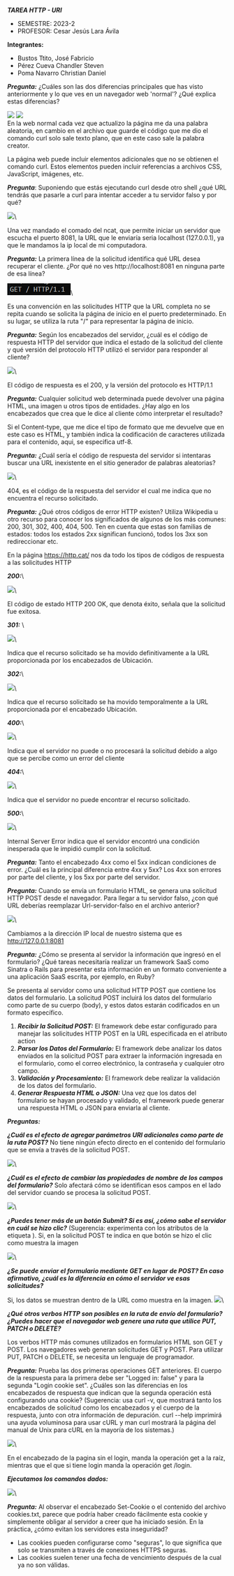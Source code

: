 ﻿***TAREA HTTP - URI***

- SEMESTRE: 2023-2
- PROFESOR: Cesar Jesús Lara Ávila

**Integrantes:**

- Bustos Ttito, José Fabricio
- Pérez Cueva Chandler Steven
- Poma Navarro Christian Daniel

***Pregunta:***
¿Cuáles son las dos diferencias principales que has visto anteriormente y lo que ves en un navegador web 'normal'? ¿Qué explica estas diferencias?

![](https://github.com/chandler-pc/Desarrollo-CC3S2/blob/main/Http-Uri/images/Aspose.Words.0ac7ce18-8902-4c35-af50-35507bcea07a.004.png)
![](https://github.com/chandler-pc/Desarrollo-CC3S2/blob/main/Http-Uri/images/Aspose.Words.0ac7ce18-8902-4c35-af50-35507bcea07a.005.png)\
En la web normal cada vez que actualizo la página me da una palabra aleatoria, en cambio en el archivo que guarde el código que me dio el comando curl solo sale texto plano, que en este caso sale la palabra creator.

La página web puede incluir elementos adicionales que no se obtienen el comando curl. Estos elementos pueden incluir referencias a archivos CSS, JavaScript, imágenes, etc.

***Pregunta***: 
Suponiendo que estás ejecutando curl desde otro shell ¿qué URL tendrás que pasarle a curl para intentar acceder a tu servidor falso y por qué?

![](https://github.com/chandler-pc/Desarrollo-CC3S2/blob/main/Http-Uri/images/Aspose.Words.0ac7ce18-8902-4c35-af50-35507bcea07a.007.png)\

Una vez mandado el comado del ncat, que permite iniciar un servidor que escucha el puerto 8081, la URL que le enviaría seria localhost (127.0.0.1), ya que le mandamos la ip local de mi computadora.

***Pregunta:*** 
La primera línea de la solicitud identifica qué URL desea recuperar el cliente. ¿Por qué no ves http://localhost:8081 en ninguna parte de esa línea?

![](https://github.com/chandler-pc/Desarrollo-CC3S2/blob/main/Http-Uri/images/Aspose.Words.0ac7ce18-8902-4c35-af50-35507bcea07a.008.png)\

Es una convención en las solicitudes HTTP que la URL completa no se repita cuando se solicita la página de inicio en el puerto predeterminado. En su lugar, se utiliza la ruta "/" para representar la página de inicio.

***Pregunta:*** 
Según los encabezados del servidor, ¿cuál es el código de respuesta HTTP del servidor que indica el estado de la solicitud del cliente y qué versión del protocolo HTTP utilizó el servidor para responder al cliente?

![](https://github.com/chandler-pc/Desarrollo-CC3S2/blob/main/Http-Uri/images/Aspose.Words.0ac7ce18-8902-4c35-af50-35507bcea07a.012.png)\

El código de respuesta es el 200, y la versión del protocolo es HTTP/1.1

***Pregunta:***
Cualquier solicitud web determinada puede devolver una página HTML, una imagen u otros tipos de entidades. ¿Hay algo en los encabezados que crea que le dice al cliente cómo interpretar el resultado?

Si el Content-type, que me dice el tipo de formato que me devuelve que en este caso es HTML, y también indica la codificación de caracteres utilizada para el contenido, aqui, se especifica utf-8.

***Pregunta:*** 
¿Cuál sería el código de respuesta del servidor si intentaras buscar una URL inexistente en el sitio generador de palabras aleatorias?

![](https://github.com/chandler-pc/Desarrollo-CC3S2/blob/main/Http-Uri/images/Aspose.Words.0ac7ce18-8902-4c35-af50-35507bcea07a.014.png)\

404, es el código de la respuesta del servidor el cual me indica que no encuentra el recurso solicitado.

***Pregunta:***
¿Qué otros códigos de error HTTP existen? Utiliza Wikipedia u otro recurso para conocer los significados de algunos de los más comunes: 200, 301, 302, 400, 404, 500. Ten en cuenta que estas son familias de estados: todos los estados 2xx significan funcionó, todos los 3xx son redireccionar etc.

En la página <https://http.cat/> nos da todo los tipos de códigos de respuesta a las solicitudes HTTP

***200:***\

![](https://github.com/chandler-pc/Desarrollo-CC3S2/blob/main/Http-Uri/images/Aspose.Words.0ac7ce18-8902-4c35-af50-35507bcea07a.015.png)\

El código de estado HTTP 200 OK, que denota éxito, señala que la solicitud fue exitosa.

***301:*** \

![](https://github.com/chandler-pc/Desarrollo-CC3S2/blob/main/Http-Uri/images/Aspose.Words.0ac7ce18-8902-4c35-af50-35507bcea07a.017.png)\

Indica que el recurso solicitado se ha movido definitivamente a la URL proporcionada por los encabezados de Ubicación.

***302:***\

![](https://github.com/chandler-pc/Desarrollo-CC3S2/blob/main/Http-Uri/images/Aspose.Words.0ac7ce18-8902-4c35-af50-35507bcea07a.018.png)\

Indica que el recurso solicitado se ha movido temporalmente a la URL proporcionada por el encabezado Ubicación.

***400:***\

![](https://github.com/chandler-pc/Desarrollo-CC3S2/blob/main/Http-Uri/images/Aspose.Words.0ac7ce18-8902-4c35-af50-35507bcea07a.019.png)\

Indica que el servidor no puede o no procesará la solicitud debido a algo que se percibe como un error del cliente

***404:***\

![](https://github.com/chandler-pc/Desarrollo-CC3S2/blob/main/Http-Uri/images/Aspose.Words.0ac7ce18-8902-4c35-af50-35507bcea07a.020.png)\

Indica que el servidor no puede encontrar el recurso solicitado.

***500:***\

![](https://github.com/chandler-pc/Desarrollo-CC3S2/blob/main/Http-Uri/images/Aspose.Words.0ac7ce18-8902-4c35-af50-35507bcea07a.021.png)\

Internal Server Error indica que el servidor encontró una condición inesperada que le impidió cumplir con la solicitud.

***Pregunta:***
Tanto el encabezado 4xx como el 5xx indican condiciones de error. ¿Cuál es la principal diferencia entre 4xx y 5xx?
Los 4xx son errores por parte del cliente, y los 5xx por parte del servidor.

***Pregunta:***
Cuando se envía un formulario HTML, se genera una solicitud HTTP POST desde el navegador. Para llegar a tu servidor falso, ¿con qué URL deberías reemplazar Url-servidor-falso en el archivo anterior?

![](https://github.com/chandler-pc/Desarrollo-CC3S2/blob/main/Http-Uri/images/Aspose.Words.0ac7ce18-8902-4c35-af50-35507bcea07a.022.png)\

Cambiamos a la dirección IP local de nuestro sistema que es <http://127.0.0.1:8081>

***Pregunta:***
¿Cómo se presenta al servidor la información que ingresó en el formulario? ¿Qué tareas necesitaría realizar un framework SaaS como Sinatra o Rails para presentar esta información en un formato conveniente a una aplicación SaaS escrita, por ejemplo, en Ruby?

Se presenta al servidor como una solicitud HTTP POST que contiene los datos del formulario. La solicitud POST incluirá los datos del formulario como parte de su cuerpo (body), y estos datos estarán codificados en un formato específico.

1. ***Recibir la Solicitud POST:*** El framework debe estar configurado para manejar las solicitudes HTTP POST en la URL especificada en el atributo action
1. ***Parsar los Datos del Formulario:*** El framework debe analizar los datos enviados en la solicitud POST para extraer la información ingresada en el formulario, como el correo electrónico, la contraseña y cualquier otro campo.
1. ***Validación y Procesamiento:*** El framework debe realizar la validación de los datos del formulario.
1. ***Generar Respuesta HTML o JSON:*** Una vez que los datos del formulario se hayan procesado y validado, el framework puede generar una respuesta HTML o JSON para enviarla al cliente.

***Preguntas:***

***¿Cuál es el efecto de agregar parámetros URI adicionales como parte de la ruta POST?***
No tiene ningún efecto directo en el contenido del formulario que se envía a través de la solicitud POST.

![](https://github.com/chandler-pc/Desarrollo-CC3S2/blob/main/Http-Uri/images/Aspose.Words.0ac7ce18-8902-4c35-af50-35507bcea07a.024.png)\


***¿Cuál es el efecto de cambiar las propiedades de nombre de los campos del formulario?***
Solo afectará cómo se identifican esos campos en el lado del servidor cuando se procesa la solicitud POST.

![](https://github.com/chandler-pc/Desarrollo-CC3S2/blob/main/Http-Uri/images/Aspose.Words.0ac7ce18-8902-4c35-af50-35507bcea07a.026.png)\

***¿Puedes tener más de un botón Submit? Si es así, ¿cómo sabe el servidor en cuál se hizo clic?*** (Sugerencia: experimenta con los atributos de la etiqueta <submit>).
Si, en la solicitud POST te indica en que botón se hizo el clic como muestra la imagen

![](https://github.com/chandler-pc/Desarrollo-CC3S2/blob/main/Http-Uri/images/Aspose.Words.0ac7ce18-8902-4c35-af50-35507bcea07a.028.png)\

***¿Se puede enviar el formulario mediante GET en lugar de POST? En caso afirmativo, ¿cuál es la diferencia en cómo el servidor ve esas solicitudes?***

Si, los datos se muestran dentro de la URL como muestra en la imagen.
![](https://github.com/chandler-pc/Desarrollo-CC3S2/blob/main/Http-Uri/images/Aspose.Words.0ac7ce18-8902-4c35-af50-35507bcea07a.030.png)\

***¿Qué otros verbos HTTP son posibles en la ruta de envío del formulario? ¿Puedes hacer que el navegador web genere una ruta que utilice PUT, PATCH o DELETE?***

Los verbos HTTP más comunes utilizados en formularios HTML son GET y POST. Los navegadores web generan solicitudes GET y POST. Para utilizar PUT, PATCH o DELETE, se necesita un lenguaje de programador.

***Pregunta:*** 
Prueba las dos primeras operaciones GET anteriores. El cuerpo de la respuesta para la primera debe ser "Logged in: false" y para la segunda "Login cookie set". ¿Cuáles son las diferencias en los encabezados de respuesta que indican que la segunda operación está configurando una cookie? (Sugerencia: usa curl -v, que mostrará tanto los encabezados de solicitud como los encabezados y el cuerpo de la respuesta, junto con otra información de depuración. curl --help imprimirá una ayuda voluminosa para usar cURL y man curl mostrará la página del manual de Unix para cURL en la mayoría de los sistemas.)

![](https://github.com/chandler-pc/Desarrollo-CC3S2/blob/main/Http-Uri/images/Aspose.Words.0ac7ce18-8902-4c35-af50-35507bcea07a.034.png)\

En el encabezado de la pagina sin el login, manda la operación get a la raíz, mientras que el que si tiene login manda la operación get /login.

***Ejecutamos los comandos dados:***


![](https://github.com/chandler-pc/Desarrollo-CC3S2/blob/main/Http-Uri/images/Aspose.Words.0ac7ce18-8902-4c35-af50-35507bcea07a.040.png)\

***Pregunta:*** 
Al observar el encabezado Set-Cookie o el contenido del archivo cookies.txt, parece que podría haber creado fácilmente esta cookie y simplemente obligar al servidor a creer que ha iniciado sesión. En la práctica, ¿cómo evitan los servidores esta inseguridad?

- Las cookies pueden configurarse como "seguras", lo que significa que solo se transmiten a través de conexiones HTTPS seguras.
- Las cookies suelen tener una fecha de vencimiento después de la cual ya no son válidas.
